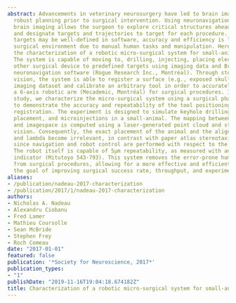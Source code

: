```yaml
---
abstract: Advancements in veterinary neurosurgery have led to brain imaging and more
  robust planning prior to surgical intervention. Using neuronavigation software,
  brain imaging allows the surgeon to explore critical structures ahead of the surgery
  and designate targets and trajectories to target for each procedure. While brain
  targets may be well-defined in software, accuracy and efficiency is lost in the
  surgical environment due to manual human tasks and manipulation. Here we present
  the characterization of a robotic micro-surgical system for small-animal neurosurgery.
  The system is capable of moving to, drilling, injecting, placing electrodes or any
  other surgical device to predefined targets using imaging data and Brainsight Vet
  neuronavigation software (Rogue Research Inc., Montréal). Through stereo machine
  vision, the system is able to register a surface (e.g., exposed skull) to a given
  imaging dataset and calibrate an arbitrary tool in order to accurately position
  a 6-axis robotic arm (Mecademic, Montréal) for surgical procedures. In this particular
  study, we characterize the micro-surgical system using a surgical phantom in order
  to demonstrate the accuracy and repeatability of the tool positioning and subject
  registration. The experiment is designed to simulate keyhole drilling, electrode
  placement, and microinjections in a small-animal. The mapping between robot-space
  and imagespace is computed using a laser-generated point cloud and stereo machine
  vision. Consequently, the exact placement of the animal and the alignment of bregma
  and lambda become irrelevant, in contrast with paper atlas stereotaxic procedures,
  since navigation and robot control are performed with respect to the imaging data.
  The robot itself is capable of 5µm repeatability, as measured with an electronic
  indicator (Mitutoyo 543-793). This system removes the error-prone human component
  from surgical procedures, allowing for a more effective and efficient surgery, with
  the goal of improving surgical success rate, throughput, and experiment replicability.
aliases:
- /publication/nadeau-2017-characterization
- /publication/2017/1/nadeau-2017-characterization
authors:
- Nicholas A. Nadeau
- Alexandru Ciobanu
- Fred Lamer
- Mathieu Coursolle
- Sean McBride
- Stephen Frey
- Roch Comeau
date: "2017-01-01"
featured: false
publication: '*Society for Neuroscience, 2017*'
publication_types:
- "1"
publishDate: "2019-11-16T19:04:18.674182Z"
title: Characterization of a robotic micro-surgical system for small-animal neurosurgery
---
```

